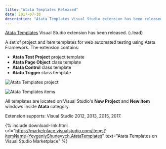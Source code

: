 ```yaml
---
title: "Atata Templates Released"
date: 2017-07-10
description: "Atata Templates Visual Studio extension has been released."
---
```


[Atata Templates](https://marketplace.visualstudio.com/items?itemName=YevgeniyShunevych.AtataTemplates) Visual Studio extension has been released.
{:.lead}

<!--more-->

A set of project and item templates for web automated testing using Atata Framework. The extension contains:

- **Atata Test Project** project template
- **Atata Page Object** class template
- **Atata Control** class template
- **Atata Trigger** class template

![Atata Templates project](/assets/images/atata-templates-project.png)

![Atata Templates items](/assets/images/atata-templates-items.png)

All templates are located on Visual Studio's **New Project** and **New Item** windows inside **Atata** category.

Extension supports: Visual Studio 2012, 2013, 2015, 2017.

{% include download-link.html url="https://marketplace.visualstudio.com/items?itemName=YevgeniyShunevych.AtataTemplates" text="Atata Templates on Visual Studio Marketplace" %}